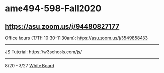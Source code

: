 # ame494-598-Fall2020

## https://asu.zoom.us/j/94480827177

Office hours (T/TH 10:30-11:30am): https://asu.zoom.us/j/6549858433


<hr>
JS Tutorial: https://w3schools.com/js/
<hr>

8/20 - 8/27 [White Board](https://docs.google.com/presentation/d/1G7oTScIrkpOheQXkeKqElcCB8R8JAgQIY8kM14yCNEo/edit?usp=sharing)
